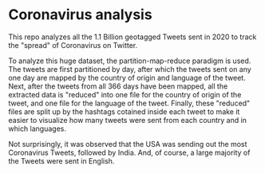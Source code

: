 # Coronavirus analysis

This repo analyzes all the 1.1 Billion geotagged Tweets sent in 2020 to track the "spread" of Coronavirus on Twitter.

To analyze this huge dataset, the partition-map-reduce paradigm is used. The tweets are first partitioned by day, after which the tweets sent on any one day are mapped by the country of origin and language of the tweet. Next, after the tweets from all 366 days have been mapped, all the extracted data is "reduced" into one file for the country of origin of the tweet, and one file for the language of the tweet. Finally, these "reduced" files are split up by the hashtags cotained inside each tweet to make it easier to visualize how many tweets were sent from each country and in which languages.

Not surprisingly, it was observed that the USA was sending out the most Coronavirus Tweets, followed by India. And, of course, a large majority of the Tweets were sent in English.
